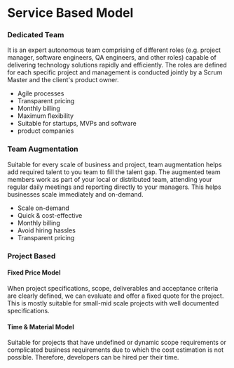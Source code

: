 # Service Based Model

### Dedicated Team

It is an expert autonomous team comprising of different roles (e.g. project manager, software engineers, QA engineers, and other roles) capable of delivering technology solutions rapidly and efficiently. The roles are defined for each specific project and management is conducted jointly by a Scrum Master and the client's product owner.

- Agile processes
- Transparent pricing
- Monthly billing
- Maximum flexibility
- Suitable for startups, MVPs and software
- product companies

### Team Augmentation

Suitable for every scale of business and project, team augmentation helps add required talent to you team to fill the talent gap. The augmented team members work as part of your local or distributed team, attending your regular daily meetings and reporting directly to your managers. This helps businesses scale immediately and on-demand.

- Scale on-demand
- Quick & cost-effective
- Monthly billing
- Avoid hiring hassles
- Transparent pricing

### Project Based

#### Fixed Price Model

When project specifications, scope, deliverables and acceptance criteria are clearly defined, we can evaluate and offer a fixed quote for the project. This is mostly suitable for small-mid scale projects with well documented specifications.

#### Time & Material Model

Suitable for projects that have undefined or dynamic scope requirements or complicated business requirements due to which the cost estimation is not possible. Therefore, developers can be hired per their time.
